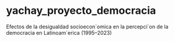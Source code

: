 # yachay_proyecto_democracia
Efectos de la desigualdad socioecon´omica en la percepci´on de la democracia en Latinoam´erica (1995–2023)
